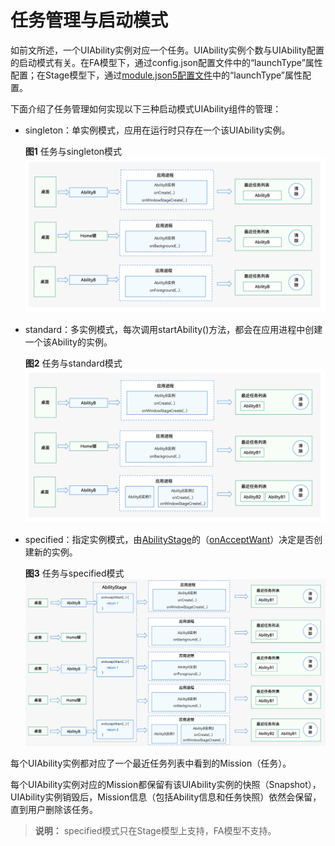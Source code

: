 # 任务管理与启动模式


如前文所述，一个UIAbility实例对应一个任务。UIAbility实例个数与UIAbility配置的启动模式有关。在FA模型下，通过config.json配置文件中的“launchType”属性配置；在Stage模型下，通过[module.json5配置文件](../quick-start/module-configuration-file.md)中的“launchType”属性配置。


  下面介绍了任务管理如何实现以下三种启动模式UIAbility组件的管理：
- singleton：单实例模式，应用在运行时只存在一个该UIAbility实例。
  
  **图1** 任务与singleton模式
  ![mission-and-singleton](figures/mission-and-singleton.png)
  
- standard：多实例模式，每次调用startAbility()方法，都会在应用进程中创建一个该Ability的实例。
  
  **图2** 任务与standard模式
  ![mission-and-standard](figures/mission-and-standard.png)
  
- specified：指定实例模式，由[AbilityStage](abilitystage.md)的（[onAcceptWant](../reference/apis/js-apis-app-ability-abilityStage.md#abilitystageonacceptwant)）决定是否创建新的实例。
  
  **图3** 任务与specified模式
  ![mission-and-specified](figures/mission-and-specified.png)


每个UIAbility实例都对应了一个最近任务列表中看到的Mission（任务）。


每个UIAbility实例对应的Mission都保留有该UIAbility实例的快照（Snapshot），UIAbility实例销毁后，Mission信息（包括Ability信息和任务快照）依然会保留，直到用户删除该任务。


> **说明：**
> specified模式只在Stage模型上支持，FA模型不支持。
